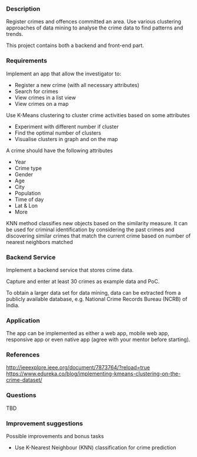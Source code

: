 ### Description

Register crimes and offences committed an area.
Use various clustering approaches of data mining to analyse the crime data to find patterns and trends.

This project contains both a backend and front-end part.

### Requirements

Implement an app that allow the investigator to:
* Register a new crime (with all necessary attributes)
* Search for crimes
* View crimes in a list view
* View crimes on a map

Use K-Means clustering to cluster crime activities based on some attributes
* Experiment with different number if cluster
* Find the optimal number of clusters
* Visualise clusters in graph and on the map 

A crime should have the following attributes
* Year
* Crime type
* Gender
* Age
* City
* Population
* Time of day
* Lat & Lon
* More

KNN method classifies new objects based on the similarity measure. It can be used for criminal identification by considering the past crimes and discovering similar crimes that match the current crime based on number of nearest neighbors matched

### Backend Service

Implement a backend service that stores crime data.

Capture and enter at least 30 crimes as example data and PoC. 

To obtain a larger data set for data mining, data can be extracted from a publicly available database, e.g. National Crime Records Bureau (NCRB) of India. 

### Application

The app can be implemented as either a web app, mobile web app, responsive app or even native app (agree with your mentor before starting).

### References

http://ieeexplore.ieee.org/document/7873764/?reload=true   
https://www.edureka.co/blog/implementing-kmeans-clustering-on-the-crime-dataset/
 	 	 
### Questions

TBD

### Improvement suggestions

Possible improvements and bonus tasks
* Use K-Nearest Neighbour (KNN) classification for crime prediction
